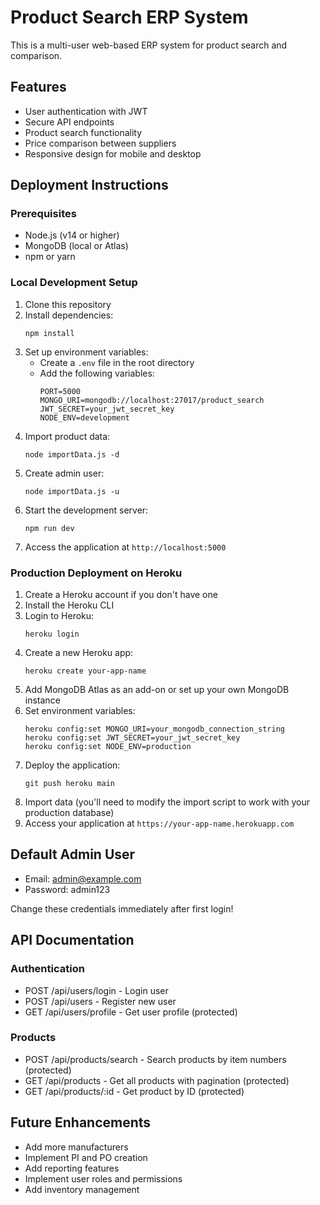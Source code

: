 # Product Search ERP System

This is a multi-user web-based ERP system for product search and comparison.

## Features

- User authentication with JWT
- Secure API endpoints
- Product search functionality
- Price comparison between suppliers
- Responsive design for mobile and desktop

## Deployment Instructions

### Prerequisites

- Node.js (v14 or higher)
- MongoDB (local or Atlas)
- npm or yarn

### Local Development Setup

1. Clone this repository
2. Install dependencies:
   ```
   npm install
   ```
3. Set up environment variables:
   - Create a `.env` file in the root directory
   - Add the following variables:
     ```
     PORT=5000
     MONGO_URI=mongodb://localhost:27017/product_search
     JWT_SECRET=your_jwt_secret_key
     NODE_ENV=development
     ```
4. Import product data:
   ```
   node importData.js -d
   ```
5. Create admin user:
   ```
   node importData.js -u
   ```
6. Start the development server:
   ```
   npm run dev
   ```
7. Access the application at `http://localhost:5000`

### Production Deployment on Heroku

1. Create a Heroku account if you don't have one
2. Install the Heroku CLI
3. Login to Heroku:
   ```
   heroku login
   ```
4. Create a new Heroku app:
   ```
   heroku create your-app-name
   ```
5. Add MongoDB Atlas as an add-on or set up your own MongoDB instance
6. Set environment variables:
   ```
   heroku config:set MONGO_URI=your_mongodb_connection_string
   heroku config:set JWT_SECRET=your_jwt_secret_key
   heroku config:set NODE_ENV=production
   ```
7. Deploy the application:
   ```
   git push heroku main
   ```
8. Import data (you'll need to modify the import script to work with your production database)
9. Access your application at `https://your-app-name.herokuapp.com`

## Default Admin User

- Email: admin@example.com
- Password: admin123

Change these credentials immediately after first login!

## API Documentation

### Authentication

- POST /api/users/login - Login user
- POST /api/users - Register new user
- GET /api/users/profile - Get user profile (protected)

### Products

- POST /api/products/search - Search products by item numbers (protected)
- GET /api/products - Get all products with pagination (protected)
- GET /api/products/:id - Get product by ID (protected)

## Future Enhancements

- Add more manufacturers
- Implement PI and PO creation
- Add reporting features
- Implement user roles and permissions
- Add inventory management
